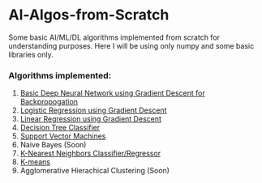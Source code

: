 # Al-Algos-from-Scratch
Some basic AI/ML/DL algorithms implemented from scratch for understanding purposes. Here I will be using only numpy and some basic libraries only.


### Algorithms implemented:
1. [Basic Deep Neural Network using Gradient Descent for Backpropogation](https://github.com/adityajn105/Al-Algos-from-Scratch/blob/master/Basic%20Deep%20Neural%20Network/Basic%20NN.ipynb)
2. [Logistic Regression using Gradient Descent](https://github.com/adityajn105/Al-Algos-from-Scratch/blob/master/Logistic%20Regression/Logistic%20Regression%20(SGD).ipynb)
3. [Linear Regression using Gradient Descent](https://github.com/adityajn105/Al-Algos-from-Scratch/blob/master/Linear%20Regression/Linear%20Regression%20(SGD).ipynb)
3. [Decision Tree Classifier](https://github.com/adityajn105/Al-Algos-from-Scratch/blob/master/Decision%20Tree%20Classifier/Decision%20Tree%20Classifier.ipynb)
4. [Support Vector Machines](https://github.com/adityajn105/Al-Algos-from-Scratch/blob/master/Support%20Vector%20Machines/Support%20Vector%20Machine.ipynb)
5. Naive Bayes (Soon)
6. [K-Nearest Neighbors Classifier/Regressor](https://github.com/adityajn105/Al-Algos-from-Scratch/tree/master/K-Nearest%20Neighbour)
7. [K-means](https://github.com/adityajn105/Al-Algos-from-Scratch/tree/master/K-Means%20Clustering/Kmeans.ipynb)
8. Agglomerative Hierachical Clustering (Soon)